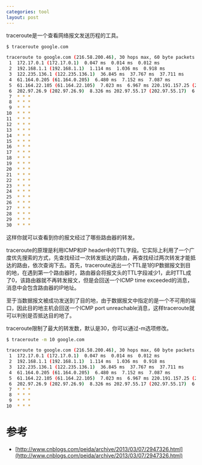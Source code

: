 ```yaml
---
categories: tool
layout: post
---
```


traceroute是一个查看网络报文发送历程的工具。

```sh
$ traceroute google.com

traceroute to google.com (216.58.200.46), 30 hops max, 60 byte packets
 1  172.17.0.1 (172.17.0.1)  0.047 ms  0.014 ms  0.012 ms
 2  192.168.1.1 (192.168.1.1)  1.114 ms  1.036 ms  0.918 ms
 3  122.235.136.1 (122.235.136.1)  36.845 ms  37.767 ms  37.711 ms
 4  61.164.0.205 (61.164.0.205)  6.480 ms  7.152 ms  7.087 ms
 5  61.164.22.105 (61.164.22.105)  7.023 ms  6.967 ms 220.191.157.25 (220.191.157.25)  7.651 ms
 6  202.97.26.9 (202.97.26.9)  8.326 ms 202.97.55.17 (202.97.55.17)  6.657 ms 202.97.26.1 (202.97.26.1)  4.958 ms
 7  * * *
 8  * * *
 9  * * *
10  * * *
11  * * *
12  * * *
13  * * *
14  * * *
15  * * *
16  * * *
17  * * *
18  * * *
19  * * *
20  * * *
21  * * *
22  * * *
23  * * *
24  * * *
25  * * *
26  * * *
27  * * *
28  * * *
29  * * *
30  * * *
```

这样你就可以查看到你的报文经过了哪些路由器的转发。

traceroute的原理是利用ICMP和IP header中的TTL字段。它实际上利用了一个广度优先搜索的方式，先查找经过一次转发抵达的路由，再查找经过两次转发才能抵达的路由，依次查询下去。首先，traceroute送出一个TTL是1的IP数据报文到目的地，在遇到第一个路由器时，路由器会将报文头的TTL字段减少1，此时TTL成了0，该路由器就不再转发报文，但是会回送一个ICMP time exceeded的消息，消息中会包含路由器的IP地址。

至于当数据报文被成功发送到了目的地，由于数据报文中指定的是一个不可用的端口，因此目的地主机会回送一个ICMP port unreachable消息，这样traceroute就可以判别是否抵达目的地了。

traceroute限制了最大的转发数，默认是30，你可以通过-m选项修改。

```sh
$ traceroute -m 10 google.com

traceroute to google.com (216.58.200.46), 30 hops max, 60 byte packets
 1  172.17.0.1 (172.17.0.1)  0.047 ms  0.014 ms  0.012 ms
 2  192.168.1.1 (192.168.1.1)  1.114 ms  1.036 ms  0.918 ms
 3  122.235.136.1 (122.235.136.1)  36.845 ms  37.767 ms  37.711 ms
 4  61.164.0.205 (61.164.0.205)  6.480 ms  7.152 ms  7.087 ms
 5  61.164.22.105 (61.164.22.105)  7.023 ms  6.967 ms 220.191.157.25 (220.191.157.25)  7.651 ms
 6  202.97.26.9 (202.97.26.9)  8.326 ms 202.97.55.17 (202.97.55.17)  6.657 ms 202.97.26.1 (202.97.26.1)  4.958 ms
 7  * * *
 8  * * *
 9  * * *
10  * * *
```

# 参考

- [http://www.cnblogs.com/peida/archive/2013/03/07/2947326.html](http://www.cnblogs.com/peida/archive/2013/03/07/2947326.html)